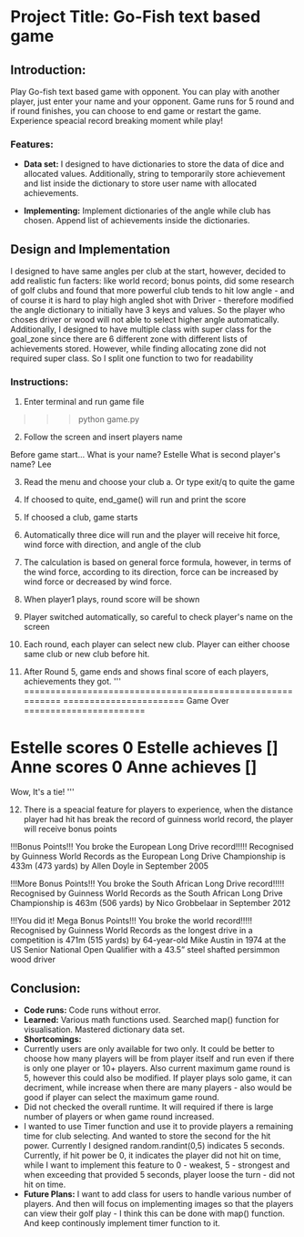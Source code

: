 # Project Title: Go-Fish text based game

## Introduction:

Play Go-fish text based game with opponent. You can play with another player, just enter your name and your opponent. 
Game runs for 5 round and if round finishes, you can choose to end game or restart the game. Experience speacial record breaking moment while play!

### Features:

- **Data set:**
I designed to have dictionaries to store the data of dice and allocated values. Additionally, string to temporarily store achievement and list inside the dictionary to store user name with allocated achievements. 

- **Implementing:**
Implement dictionaries of the angle while club has chosen. 
Append list of achievements inside the dictionaries.

## Design and Implementation

I designed to have same angles per club at the start, however, decided to add realistic fun facters: like world record; bonus points, did some research of golf clubs and found that more powerful club tends to hit low angle - and of course it is hard to play high angled shot with Driver - therefore modified the angle dictionary to initially have 3 keys and values. So the player who choses driver or wood will not able to select higher angle automatically. 
Additionally, I designed to have multiple class with super class for the goal_zone since there are 6 different zone with different lists of achievements stored. However, while finding allocating zone did not required super class. So I split one function to two for readability

### Instructions:
1. Enter terminal and run game file
>>> python game.py

2. Follow the screen and insert players name
>>> 
Before game start...
What is your name? Estelle
What is second player's name? Lee

3. Read the menu and choose your club
    a. Or type exit/q to quite the game

4. If choosed to quite, end_game() will run and print the score

5. If choosed a club, game starts

6. Automatically three dice will run and the player will receive hit force, wind force with direction, and angle of the club

7. The calculation is based on general force formula, however, in terms of the wind force, according to its direction, force can be increased by wind force or decreased by wind force.

8. When player1 plays, round score will be shown

9. Player switched automatically, so careful to check player's name on the screen

10. Each round, each player can select new club. Player can either choose same club or new club before hit.

11. After Round 5, game ends and shows final score of each players, achievements they got.
'''
==========================================================
======================= Game Over =======================

Estelle scores 0
Estelle achieves []
Anne scores 0
Anne achieves []
==========================================================

Wow, It's a tie!
'''

12. There is a speacial feature for players to experience, when the distance player had hit has break the record of guinness world record, the player will receive bonus points
>>>
!!!Bonus Points!!!
You broke the European Long Drive record!!!!!
Recognised by Guinness World Records as the European Long Drive Championship is 433m (473 yards) by Allen Doyle in September 2005

!!!More Bonus Points!!!
You broke the South African Long Drive record!!!!!
Recognised by Guinness World Records as the South African Long Drive Championship is 463m (506 yards) by Nico Grobbelaar in September 2012

!!!You did it! Mega Bonus Points!!!
You broke the world record!!!!!
Recognised by Guinness World Records as the longest drive in a competition is 471m (515 yards) by 64-year-old Mike Austin in 1974 at the US Senior National Open Qualifier with a 43.5” steel shafted persimmon wood driver

## Conclusion:

- **Code runs:** Code runs without error. 
- **Learned:** Various math functions used. Searched map() function for visualisation. Mastered dictionary data set.
- **Shortcomings:** 
- Currently users are only available for two only. It could be better to choose how many players will be from player itself and run even if there is only one player or 10+ players. Also current maximum game round is 5, however this could also be modified. If player plays solo game, it can decriment, while increase when there are many players - also would be good if player can select the maximum game round.
- Did not checked the overall runtime. It will required if there is large number of players or when game round increased. 
- I wanted to use Timer function and use it to provide players a remaining time for club selecting. And wanted to store the second for the hit power. Currently I designed random.randint(0,5) indicates 5 seconds. Currently, if hit power be 0, it indicates the player did not hit on time, while I want to implement this feature to 0 - weakest, 5 - strongest and when exceeding that provided 5 seconds, player loose the turn - did not hit on time. 
- **Future Plans:**
I want to add class for users to handle various number of players. And then will focus on implementing images so that the players can view their golf play - I think this can be done with map() function. And keep continously implement timer function to it.